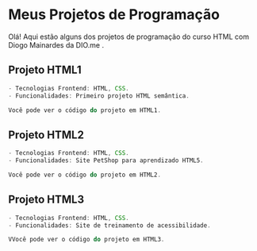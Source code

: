 
# Meus Projetos de Programação

Olá! Aqui estão alguns dos projetos de programação do curso HTML com Diogo Mainardes da DIO.me .

## Projeto HTML1

```js
- Tecnologias Frontend: HTML, CSS.
- Funcionalidades: Primeiro projeto HTML semântica.

Você pode ver o código do projeto em HTML1.

```

## Projeto HTML2

```js
- Tecnologias Frontend: HTML, CSS.
- Funcionalidades: Site PetShop para aprendizado HTML5.

Você pode ver o código do projeto em HTML2.

```

## Projeto HTML3

```js
- Tecnologias Frontend: HTML, CSS.
- Funcionalidades: Site de treinamento de acessibilidade.

VVocê pode ver o código do projeto em HTML3.

```